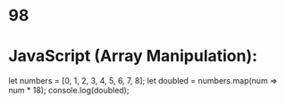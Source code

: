 # 98
# JavaScript (Array Manipulation):
let numbers = [0, 1, 2, 3, 4, 5, 6, 7, 8];
let doubled = numbers.map(num => num * 18);
console.log(doubled);
